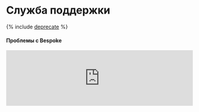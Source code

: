# Служба поддержки

{% include [deprecate](../../_includes/deprecate.md) %}

#### Проблемы с Bespoke

<iframe width="100%" frameborder="0" src="https://forms.yandex.com/surveys/8745/?lang=ru&iframe=1&service=toloka-ai"></iframe>